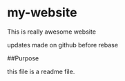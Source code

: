 # my-website

This is really awesome website

updates made on github before rebase

##Purpose

this file is a readme file.
